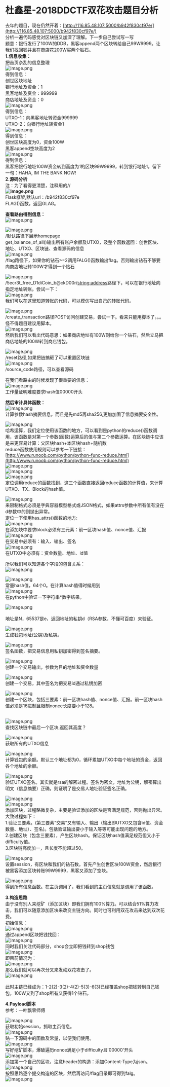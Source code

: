 # 杜鑫星-2018DDCTF双花攻击题目分析

去年的题目，现在仍然开着：[http://116.85.48.107:5000/b942f830cf97e/](http://116.85.48.107:5000/b942f830cf97e/)<br />分析一遍代码感觉对区块链又加深了理解。下一步自己尝试写一写<br />题意：银行发行了100W的DDB，黑客append两个区块转给自己99W9999。让我们找回钱并且在商店花200W买两个钻石。<br />**1.信息收集：**<br />把首页杂乱的信息整理<br />![image.png](https://cdn.nlark.com/yuque/0/2019/png/228594/1551521370976-b9e3ec36-1fe1-40bd-ad30-e5a43abffc30.png#align=left&display=inline&height=425&name=image.png&originHeight=531&originWidth=1370&size=114296&status=done&width=1096)<br />得到信息：<br />创世区块地址<br />银行地址及资金：1<br />黑客地址及资金：999999<br />商店地址及资金：0<br />
![image.png](https://cdn.nlark.com/yuque/0/2019/png/228594/1551521552319-188cf6a1-96a7-4f48-97a7-75e67f478255.png#align=left&display=inline&height=392&name=image.png&originHeight=490&originWidth=1294&size=77405&status=done&width=1035)<br />得到信息：<br />UTXO-1：向黑客地址转资金999999<br />UTXO-2：向银行地址转资金1<br />
![image.png](https://cdn.nlark.com/yuque/0/2019/png/228594/1551521673307-61f57cbe-fa8d-46de-a3a2-fab3c6df3fd4.png#align=left&display=inline&height=695&name=image.png&originHeight=869&originWidth=1513&size=140674&status=done&width=1210)<br />得到信息：<br />创世区块高度为0，资金100W<br />黑客append空块高度为2<br />![image.png](https://cdn.nlark.com/yuque/0/2019/png/228594/1551521688991-a58fa40d-5b77-4526-a645-f7f1bb86cd6b.png#align=left&display=inline&height=618&name=image.png&originHeight=773&originWidth=1475&size=135938&status=done&width=1180)<br />得到信息：<br />黑客把银行地址100W资金转到高度为1的区块99W9999，转到银行地址1。留下一句：HAHA, IM THE BANK NOW!<br />**2.源码分析**<br />注：为了看得更清楚，注释用的//<br />**![image.png](https://cdn.nlark.com/yuque/0/2019/png/228594/1551522047058-7976a9bc-676a-4def-bb68-f62240340fa5.png#align=left&display=inline&height=249&name=image.png&originHeight=311&originWidth=864&size=34906&status=done&width=691)**<br />Flask框架,默认url：/b942f830cf97e<br />FLAG()函数，返回GLAG。

**查看路由得到信息：**<br />![image.png](https://cdn.nlark.com/yuque/0/2019/png/228594/1551522169449-2c0dad1c-3485-443c-8570-9b02fd4a59e7.png#align=left&display=inline&height=638&name=image.png&originHeight=798&originWidth=1105&size=125089&status=done&width=884)

![image.png](https://cdn.nlark.com/yuque/0/2019/png/228594/1551522231974-4235add8-b1d1-46d0-a30b-2c492b4cc8d1.png#align=left&display=inline&height=190&name=image.png&originHeight=237&originWidth=1650&size=71084&status=done&width=1320)<br />/默认路径下展示homepage<br />get_balance_of_all()输出所有账户余额及UTXO，及整个函数返回：创世区块、地址、UTXO、区块链、查看源码的信息<br />
![image.png](https://cdn.nlark.com/yuque/0/2019/png/228594/1551522582257-c81edb4c-169e-4fa4-8d19-a17bed2d5f4a.png#align=left&display=inline&height=128&name=image.png&originHeight=160&originWidth=1713&size=35342&status=done&width=1370)<br />/flag路径下，如果你的钻石>=2调用FALG()函数输出flag。否则输出钻石不够要向商店地址转100W才得到一个钻石

![image.png](https://cdn.nlark.com/yuque/0/2019/png/228594/1551523304520-55d0ac4c-4eab-4c49-b361-df9e53281296.png#align=left&display=inline&height=243&name=image.png&originHeight=303&originWidth=1202&size=70371&status=done&width=962)<br />/5ecr3t_free_D1diCoin_b@ckD00r/<string:address>路径下，可以在银行地址向指定地址转账。尝试一下：<br />![image.png](https://cdn.nlark.com/yuque/0/2019/png/228594/1551523625342-9780c892-c684-40f9-80db-6039cb08bfb7.png#align=left&display=inline&height=130&name=image.png&originHeight=162&originWidth=1194&size=141047&status=done&width=955)<br />我们可以在这里知道转账的代码，可以模仿写出自己的转账代码。

![image.png](https://cdn.nlark.com/yuque/0/2019/png/228594/1551523750413-bfa6b1e5-79a9-4164-a4b8-64548d848ba5.png#align=left&display=inline&height=384&name=image.png&originHeight=480&originWidth=1262&size=93046&status=done&width=1010)<br />/create_transaction路径POST访问创建交易，尝试一下。看来只能用脚本了。。。怪不得题目建议用脚本。<br />![image.png](https://cdn.nlark.com/yuque/0/2019/png/228594/1551523996149-8c76e2b1-8f92-4a2e-8738-ffd413d89cdc.png#align=left&display=inline&height=327&name=image.png&originHeight=409&originWidth=1189&size=99215&status=done&width=951)<br />然后我们可以看出代码意思：如果商店地址有100W则给你一个钻石，然后立马把商店地址的100W转到商店钱包。

![image.png](https://cdn.nlark.com/yuque/0/2019/png/228594/1551524374765-51b80fba-5ef4-4958-84d3-259920793340.png#align=left&display=inline&height=138&name=image.png&originHeight=173&originWidth=885&size=30216&status=done&width=708)<br />/reset路径,如果把链搞砸了可以重置区块链<br />
![image.png](https://cdn.nlark.com/yuque/0/2019/png/228594/1551524431124-35dcc4ee-5618-443c-b7c9-5e451c30d5fd.png#align=left&display=inline&height=187&name=image.png&originHeight=234&originWidth=1299&size=34258&status=done&width=1039)<br />/source_code路径，可以查看源码

在我们看路由的时候发现了很重要的信息：<br />![image.png](https://cdn.nlark.com/yuque/0/2019/png/228594/1551524559294-f12c7d78-d69d-4a2d-bf2a-54a44b1603d9.png#align=left&display=inline&height=29&name=image.png&originHeight=36&originWidth=537&size=4938&status=done&width=430)<br />工作量证明难度要求hash值00000开头

**然后审计具体函数：**<br />
![image.png](https://cdn.nlark.com/yuque/0/2019/png/228594/1551524975166-4ddca8dd-d887-47a4-9c6a-8532da6e30c5.png#align=left&display=inline&height=41&name=image.png&originHeight=51&originWidth=770&size=8344&status=done&width=616)<br />计算参数hash摘要信息。而且是先md5再sha256,更加加固了信息摘要安全性。

![image.png](https://cdn.nlark.com/yuque/0/2019/png/228594/1551525066462-7ef69387-5b8c-4dcf-a0d3-b5ff15527e40.png#align=left&display=inline&height=38&name=image.png&originHeight=48&originWidth=722&size=7140&status=done&width=578)<br />哈希运算，我们定位使用该函数的地方，可以看到是python的reduce()函数调用，该函数是对第一个参数(函数)运算后的值与第二个参数运算。在区块链中应该是来更容易计算：父区块hash+本区块hash+随机数<br />reduce函数使用规则可以参考一下链接：[http://www.runoob.com/python/python-func-reduce.html](http://www.runoob.com/python/python-func-reduce.html)<br />![image.png](https://cdn.nlark.com/yuque/0/2019/png/228594/1551525505480-82b5d26d-2775-4572-ad18-2d32ea3811b7.png#align=left&display=inline&height=40&name=image.png&originHeight=50&originWidth=952&size=11496&status=done&width=762)<br />
![image.png](https://cdn.nlark.com/yuque/0/2019/png/228594/1551525515489-d50f99fa-be8e-45a5-afe1-bfe563b9aa30.png#align=left&display=inline&height=104&name=image.png&originHeight=130&originWidth=964&size=22798&status=done&width=771)<br />
![image.png](https://cdn.nlark.com/yuque/0/2019/png/228594/1551525543361-260e6338-0a43-49d7-8a6c-a3e17d451eb3.png#align=left&display=inline&height=39&name=image.png&originHeight=49&originWidth=1588&size=17353&status=done&width=1270)<br />定位调用reduce的函数找到，这三个函数直接返回reduce函数的计算值，来计算UTXO、TX、Block的hash值。


![image.png](https://cdn.nlark.com/yuque/0/2019/png/228594/1551525675024-b0f93ad3-1d7d-4909-92df-9d956c214cf5.png#align=left&display=inline&height=97&name=image.png&originHeight=121&originWidth=973&size=23230&status=done&width=778)<br />来限制格式必须是字典容器模型格式或JSON格式，如果attrs参数中所有值有没在d参数中的则抛出异常。<br />定位一下使用has_attrs()函数的地方:<br />![image.png](https://cdn.nlark.com/yuque/0/2019/png/228594/1551526014384-65ca72f1-716f-4020-be1b-8a2666499e07.png#align=left&display=inline&height=62&name=image.png&originHeight=77&originWidth=701&size=15090&status=done&width=561)<br />在添加块中要求block必须有三元素：前一区块hash值、nonce值、汇报<br />![image.png](https://cdn.nlark.com/yuque/0/2019/png/228594/1551526070831-d9e5add9-f706-47fa-9628-69db5069827b.png#align=left&display=inline&height=42&name=image.png&originHeight=52&originWidth=724&size=8710&status=done&width=579)<br />在交易中必须有：输入、输出、签名<br />![image.png](https://cdn.nlark.com/yuque/0/2019/png/228594/1551526174262-32d15ab3-0c9e-4da6-89e9-a40e1bf1d771.png#align=left&display=inline&height=45&name=image.png&originHeight=56&originWidth=702&size=9530&status=done&width=562)<br />在UTXO中必须有：资金数量、地址、id值

所以我们可以知道各个字段的包含关系：<br />![image.png](https://cdn.nlark.com/yuque/0/2019/png/228594/1551601326385-57d8689a-2f61-46bd-8ed6-24caabeb90f2.png#align=left&display=inline&height=281&name=image.png&originHeight=351&originWidth=765&size=31119&status=done&width=612)

![image.png](https://cdn.nlark.com/yuque/0/2019/png/228594/1551526265333-4d652d77-7de9-4021-98d1-1acbb454d3bc.png#align=left&display=inline&height=22&name=image.png&originHeight=27&originWidth=367&size=2839&status=done&width=294)<br />常量hash值，64个0。在计算hash值得时候用到<br />![image.png](https://cdn.nlark.com/yuque/0/2019/png/228594/1551526407641-120a6963-e8cf-4a53-b63c-06e24f76ae9a.png#align=left&display=inline&height=82&name=image.png&originHeight=103&originWidth=351&size=20449&status=done&width=281)<br />在python中验证一下字符串*数字结果。

![image.png](https://cdn.nlark.com/yuque/0/2019/png/228594/1551527499587-d0fdbb5a-f2f8-4a07-b4ae-a80a9a998f1d.png#align=left&display=inline&height=55&name=image.png&originHeight=69&originWidth=672&size=12863&status=done&width=538)<br /><br />地址是N，65537是e，返回地址的私钥d（RSA参数，不懂可百度）来验证。


![image.png](https://cdn.nlark.com/yuque/0/2019/png/228594/1551527696583-f108e95e-8d92-47ba-b634-a3ac6f908402.png#align=left&display=inline&height=166&name=image.png&originHeight=207&originWidth=707&size=35615&status=done&width=566)<br />生成钱包地址(公钥)及私钥。

![image.png](https://cdn.nlark.com/yuque/0/2019/png/228594/1551527893365-71b0b0f4-98a3-423d-8e46-d7f400df7a93.png#align=left&display=inline&height=42&name=image.png&originHeight=53&originWidth=785&size=12100&status=done&width=628)<br />签名函数，把交易信息用私钥加密得到签名摘要。

![image.png](https://cdn.nlark.com/yuque/0/2019/png/228594/1551527987853-e33c2a42-b016-4ead-b090-38b3860eb273.png#align=left&display=inline&height=96&name=image.png&originHeight=120&originWidth=828&size=19791&status=done&width=662)<br />创建一个交易输出，参数为目的地址和资金数量

![image.png](https://cdn.nlark.com/yuque/0/2019/png/228594/1551528145287-f03fa944-7048-489a-b91a-9952586f5ab4.png#align=left&display=inline&height=78&name=image.png&originHeight=98&originWidth=1458&size=24271&status=done&width=1166)<br />创建一个交易，其中签名为把交易id通过私钥加密

![image.png](https://cdn.nlark.com/yuque/0/2019/png/228594/1551596891043-7184dc2e-d317-42f0-b1a1-5b0fe82ac32a.png#align=left&display=inline&height=147&name=image.png&originHeight=184&originWidth=1225&size=44464&status=done&width=980)<br />创建一个区块，包括三要素：前一区块hash值、nonce值、汇报。前一区块hash值必须是16进制且限制nonce长度要小于128。

<br />![image.png](https://cdn.nlark.com/yuque/0/2019/png/228594/1551597071521-9f46d96b-0240-4b3b-8ba6-d750e90f449f.png#align=left&display=inline&height=60&name=image.png&originHeight=75&originWidth=938&size=16845&status=done&width=750)<br />查找区块链中最后一个区块,返回其高度？

![image.png](https://cdn.nlark.com/yuque/0/2019/png/228594/1551597278446-28d7c387-3838-4967-9a21-b04e50d7de34.png#align=left&display=inline&height=288&name=image.png&originHeight=360&originWidth=734&size=52993&status=done&width=587)<br />获取所有的UTXO信息

![image.png](https://cdn.nlark.com/yuque/0/2019/png/228594/1551597444258-c50d45d4-7109-47eb-b5a3-e262f1077ed4.png#align=left&display=inline&height=145&name=image.png&originHeight=181&originWidth=783&size=30846&status=done&width=626)<br />计算钱包的余额。默认三个地址都为0，循环累加UTXO中每个地址的资金，返回各个地址的余额。


![image.png](https://cdn.nlark.com/yuque/0/2019/png/228594/1551597603049-4ee04991-4585-45b2-8e65-e7056a66d77a.png#align=left&display=inline&height=110&name=image.png&originHeight=137&originWidth=966&size=23400&status=done&width=773)<br />验证UTXO签名。其实就是rsa的解密过程。签名为密文，地址为公钥，解密算出明文（信息摘要）正确，则证明了是交易人地址验证签名正确。


![image.png](https://cdn.nlark.com/yuque/0/2019/png/228594/1551599022114-687146e1-f1eb-4ac1-b8a9-a16a9e41f8a4.png#align=left&display=inline&height=566&name=image.png&originHeight=708&originWidth=1449&size=173166&status=done&width=1159)<br />
![image.png](https://cdn.nlark.com/yuque/0/2019/png/228594/1551599033582-b0bba9cc-1066-493c-b4f2-d04f3ab37333.png#align=left&display=inline&height=498&name=image.png&originHeight=623&originWidth=1675&size=190192&status=done&width=1340)<br />添加区块，过程略微复杂，主要是验证添加的区块是否满足规范，否则抛出异常。<br />大致过程如下：<br />1.验证三要素。(第三要素"交易"又有输入、输出（输出即UTXO又包含id值、资金数量、地址）、签名)。包括验证输出要小于输入等等可能出现问题的地方。<br />2.创建区块（包含三要素），产生区块hash。保证区块hash值满足规范但又小于difficulty值。<br />3.区块链高度加一，且长度不能超过50。

![image.png](https://cdn.nlark.com/yuque/0/2019/png/228594/1551600598632-2a33fe79-ebcc-4445-92a3-30a77274d24a.png#align=left&display=inline&height=432&name=image.png&originHeight=540&originWidth=1576&size=123344&status=done&width=1261)<br />设置session，有区块和我们的钻石数。首先产生创世区块100W资金，然后银行被黑客添加区块转账99W9999，黑客又添加了空块。


![image.png](https://cdn.nlark.com/yuque/0/2019/png/228594/1551600852134-00addc22-5b18-413a-bda4-5fe9c44212cd.png#align=left&display=inline&height=123&name=image.png&originHeight=154&originWidth=731&size=22862&status=done&width=585)<br />得到所有信息函数。在主页调用了，我们看到的主页信息就是调用了该函数。

**3.构造思路**<br />由于没有别人来挖矿（添加区块）即我们拥有100%算力。可以结合51%算力攻击，我们可以随意添加区块来改变主链方向。同时也可利用双花攻击来达到双次花费。<br />初始信息：<br />![image.png](https://cdn.nlark.com/yuque/0/2019/png/228594/1551602218697-285b1ed7-a7b4-4310-8f8d-de52c60ebb22.png#align=left&display=inline&height=153&name=image.png&originHeight=191&originWidth=651&size=16328&status=done&width=521)<br />通过append区块把钱找回：<br />![image.png](https://cdn.nlark.com/yuque/0/2019/png/228594/1551602593555-90e5c7ed-79aa-4aca-84d5-614b2d7dc607.png#align=left&display=inline&height=294&name=image.png&originHeight=367&originWidth=682&size=37302&status=done&width=546)<br />同时我们关注代码部分，shop会立即把钱转到shop钱包<br />![image.png](https://cdn.nlark.com/yuque/0/2019/png/228594/1551602786797-adecaef9-27cc-4be1-9e94-692514579f39.png#align=left&display=inline&height=72&name=image.png&originHeight=90&originWidth=903&size=45436&status=done&width=722)<br />即目前情况为：<br />![image.png](https://cdn.nlark.com/yuque/0/2019/png/228594/1551602842623-aaf88348-d1b8-4407-83f7-113ec827551c.png#align=left&display=inline&height=301&name=image.png&originHeight=376&originWidth=832&size=44032&status=done&width=666)<br />那么我们就可以再次分叉来发动双花攻击了。<br />![image.png](https://cdn.nlark.com/yuque/0/2019/png/228594/1551602978875-94e2fab5-0782-4820-a650-d38983c5304a.png#align=left&display=inline&height=378&name=image.png&originHeight=472&originWidth=1124&size=63166&status=done&width=899)<br /><br />此时主链已经成为：1-2(2)-3(2)-4(2)-5(3)-6(3)已经覆盖shop把钱转到自己钱包，100W又到了shop所有又获得1个钻石。

**4.Payload脚本**<br />参考：一叶飘零师傅

![image.png](https://cdn.nlark.com/yuque/0/2019/png/228594/1551603349814-3856c6bf-ddc8-41ed-90b6-532b1177cca1.png#align=left&display=inline&height=462&name=image.png&originHeight=578&originWidth=873&size=84230&status=done&width=698)<br />获取初始session，抓取主页信息。<br />
![image.png](https://cdn.nlark.com/yuque/0/2019/png/228594/1551603413886-11a53e94-b9b1-49a3-b251-f113be451c9a.png#align=left&display=inline&height=380&name=image.png&originHeight=475&originWidth=977&size=61096&status=done&width=782)<br />贴一下源码中的函数及常量，以便我们使用。<br />![image.png](https://cdn.nlark.com/yuque/0/2019/png/228594/1551603398187-2d7facae-baa1-4e59-b334-f72d2a02ff8f.png#align=left&display=inline&height=184&name=image.png&originHeight=230&originWidth=574&size=28837&status=done&width=459)<br />写好挖矿脚本，爆破遍历nonce满足小于difficulty且'00000'开头<br />
![image.png](https://cdn.nlark.com/yuque/0/2019/png/228594/1551603533197-1f5d5edb-ad30-4163-915d-18fca78e7f66.png#align=left&display=inline&height=456&name=image.png&originHeight=570&originWidth=1458&size=121080&status=done&width=1166)<br />添加第一个自己的区块，注意header的构造：添加Content-Type为json。<br />
![image.png](https://cdn.nlark.com/yuque/0/2019/png/228594/1551603578228-2dc94f6a-4b16-4556-9b9e-ef2320407c49.png#align=left&display=inline&height=511&name=image.png&originHeight=639&originWidth=1019&size=159286&status=done&width=815)<br />按照思路逐个提交构造的区块，然后再访问/flag目录即可得到falg。<br />![image.png](https://cdn.nlark.com/yuque/0/2019/png/228594/1551603701071-5d74cf0a-aa29-46c5-9bee-45b7c45db3a6.png#align=left&display=inline&height=262&name=image.png&originHeight=327&originWidth=1281&size=45246&status=done&width=1025)

